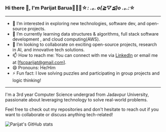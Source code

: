 ### Hi there 👋, I'm Parijat Barua💚🌒🌘☆*: .｡. o(≧▽≦)o .｡.:*☆

---

- 👀 I’m interested in exploring new technologies, software dev, and open-source projects.
- 🌱 I’m currently learning data structures & algorithms, full stack software development , and cloud computing(AWS).
- 💞️ I’m looking to collaborate on exciting open-source projects, research in AI, and innovative tech solutions.
- 📫 How to reach me: You can connect with me via [LinkedIn](linkedin.com/in/parijat-barua-770128258/) or email me at [fscparijat@gmail.com].
- 😄 Pronouns: He/Him
- ⚡ Fun fact: I love solving puzzles and participating in group projects and logic thinking!

---

I'm a 3rd year Computer Science undergrad from Jadavpur University, passionate about leveraging technology to solve real-world problems.

Feel free to check out my repositories and don't hesitate to reach out if you want to collaborate or discuss anything tech-related!

![Parijat's GitHub stats](https://github-readme-stats.vercel.app/api?username=your-github-username&show_icons=true&theme=radical)


<!---
pgithub03/pgithub03 is a ✨ special ✨ repository because its `README.md` (this file) appears on your GitHub profile.
You can click the Preview link to take a look at your changes.
--->
